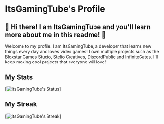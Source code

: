 # ItsGamingTube's Profile
## 👋 Hi there! I am ItsGamingTube and you'll learn more about me in this readme! 👋 
Welcome to my profile. I am ItsGamingTube, a developer that learns new things every day and loves video games! I own multiple projects such as the Bloxstar Games Studio, Stelio Creatives, DiscordPublic and InfiniteGates. I'll keep making cool projects that everyone will love!

## My Stats
[![ItsGamingTube's Status](https://github-readme-stats.vercel.app/api?username=ItsGamingTube)]

## My Streak
[![ItsGamingTube's Streak](http://github-readme-streak-stats.herokuapp.com?user=ItsGamingTube&theme=dark&hide_border=true)]

